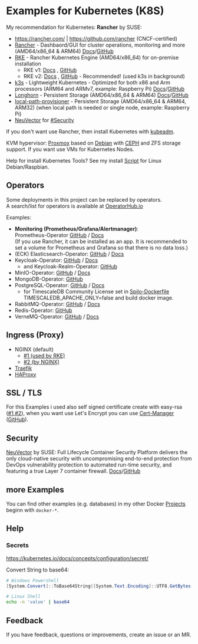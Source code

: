 # Examples for Kubernetes (K8S)

My recommendation for Kubernetes: **Rancher** by SUSE:
* https://rancher.com/ | https://github.com/rancher (CNCF-certified)
* [Rancher](https://rancher.com/products/rancher) - Dashbaord/GUI for cluster operations, monitoring and more (AMD64/x86_64 & ARM64) [Docs](https://ranchermanager.docs.rancher.com/pages-for-subheaders/install-upgrade-on-a-kubernetes-cluster)/[GitHub](https://github.com/rancher/rancher)
* [RKE](https://rancher.com/products/rke) - Rancher Kubernetes Engine (AMD64/x86_64) for on-premise installation
  * RKE v1: [Docs](https://rke.docs.rancher.com/installation) , [GitHub](https://github.com/rancher/rke)
  * RKE v2: [Docs](https://docs.rke2.io/install/quickstart/) , [GitHub](https://github.com/rancher/rke2/) - Recommended! (used k3s in background)
* [k3s](https://rancher.com/products/k3s) - Lightweight Kubernetes - Optimized for both x86 and Arm processors (ARM64 and ARMv7, example: Raspberry Pi) [Docs](https://docs.k3s.io/)/[GitHub](https://github.com/k3s-io/k3s)
* [Longhorn](https://rancher.com/products/longhorn) - Persistent Storage (AMD64/x86_64 & ARM64) [Docs](https://longhorn.io/docs/)/[GitHub](https://github.com/longhorn/longhorn)
* [local-path-provisioner](https://github.com/rancher/local-path-provisioner) - Persistent Storage (AMD64/x86_64 & ARM64, ARM32)  (when local path is needed or single node, example: Raspberry Pi)
* [NeuVector](https://neuvector.com/) for [#Security](#security)

If you don't want use Rancher, then install Kubernetes with [kubeadm](https://kubernetes.io/docs/setup/production-environment/tools/kubeadm/create-cluster-kubeadm/).  

KVM hypervisor: [Proxmox](https://www.proxmox.com/en/proxmox-ve) based on [Debian](https://www.debian.org/) with [CEPH](https://ceph.io/en/discover/) and ZFS storage support. If you want use VMs for Kubernetes Nodes.  

Help for install Kubernetes Tools? See my install [Script](https://github.com/Tob1asDocker/Collection/blob/master/scripts/kubernetes_tools_install.sh) for Linux Debian/Raspbian.  

## Operators
  
Some deployments in this project can be replaced by operators.  
A search/list for operators is available at [OperatorHub.io](https://operatorhub.io/)

Examples:
* **Monitoring (Prometheus/Grafana/Alertmanager)**:  
Prometheus-Operator [GitHub](https://github.com/prometheus-operator/kube-prometheus) / [Docs](https://prometheus-operator.dev/docs/prologue/introduction/)  
(If you use Rancher, it can be installed as an app. It is recommended to set a volume for Prometheus and Grafana so that there is no data loss.)
* (ECK) Elasticsearch-Operator: [GitHub](https://github.com/elastic/cloud-on-k8s) / [Docs](https://www.elastic.co/guide/en/cloud-on-k8s/current/k8s-deploy-eck.html)
* Keycloak-Operator: [GitHub](https://github.com/keycloak/keycloak/tree/main/operator) / [Docs](https://www.keycloak.org/operator/installation#_installing_by_using_kubectl_without_operator_lifecycle_manager)
  * and Keycloak-Realm-Operator: [GitHub](https://github.com/keycloak/keycloak-realm-operator)
* MinIO-Operator: [GitHub](https://github.com/minio/operator) / [Docs](https://min.io/docs/minio/kubernetes/upstream/)
* MongoDB-Operator: [GitHub](https://github.com/mongodb/mongodb-kubernetes-operator)
* PostgreSQL-Operator: [GitHub](https://github.com/zalando/postgres-operator) / [Docs](https://postgres-operator.readthedocs.io/en/latest/)
  * for TimescaleDB Community License set in [Spilo-Dockerfile](https://github.com/zalando/spilo/blob/master/postgres-appliance/Dockerfile#L48) TIMESCALEDB_APACHE_ONLY=false and build docker image.
* RabbitMQ-Operator: [GitHub](https://github.com/rabbitmq/cluster-operator) / [Docs](https://www.rabbitmq.com/kubernetes/operator/operator-overview.html)
* Redis-Operator: [GitHub](https://github.com/spotahome/redis-operator)
* VerneMQ-Operator: [GitHub](https://github.com/vernemq/vmq-operator) / [Docs](https://docs.vernemq.com/guides/vernemq-on-kubernetes#deploy-vernemq-using-the-kubernetes-operator)

## Ingress (Proxy)

* NGINX (default)
  * [#1 (used by RKE)](https://github.com/kubernetes/ingress-nginx)
  * [#2 (by NGINX)](https://github.com/nginxinc/kubernetes-ingress)
* [Traefik](https://github.com/traefik/traefik-helm-chart)
* [HAProxy](https://github.com/haproxytech/kubernetes-ingress)

## SSL / TLS

For this Examples i used also self signed certificate create with easy-rsa ([#1](https://github.com/OpenVPN/easy-rsa),[#2](https://github.com/Tob1as/docker-tools#easy-rsa)), when you want use Let's Encrypt you can use [Cert-Manager](https://cert-manager.io/docs/) ([GitHub](https://github.com/cert-manager/cert-manager)).

## Security

[NeuVector](https://neuvector.com/) by SUSE: Full Lifecycle Container Security Platform delivers the only cloud-native security with uncompromising end-to-end protection from DevOps vulnerability protection to automated run-time security, and featuring a true Layer 7 container firewall. [Docs](https://open-docs.neuvector.com/)/[GitHub](https://github.com/neuvector/neuvector)

## more Examples

You can find other examples (e.g. databases) in my other Docker [Projects](https://github.com/Tob1as) beginn with `docker-*`.

## Help

### Secrets

https://kubernetes.io/docs/concepts/configuration/secret/

Convert String to base64:
```powershell
# Windows Powershell
[System.Convert]::ToBase64String([System.Text.Encoding]::UTF8.GetBytes('value'))
```
```sh
# Linux Shell
echo -n 'value' | base64
```

## Feedback

If you have feedback, questions or improvements, create an issue or an MR.

